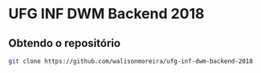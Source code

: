 # UFG INF DWM Backend 2018

## Obtendo o repositório

```sh
git clone https://github.com/walisonmoreira/ufg-inf-dwm-backend-2018
```

